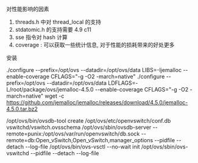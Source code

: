 


对性能影响的因素

1. threads.h 中对 thread_local 的支持
2. stdatomic.h 的支持需要 4.9 c11
3. sse 指令对 hash 计算
4. coverage : 可以获取一些统计信息, 对于性能的损耗带来的好处更多



安装

./configure --prefix=/opt/ovs --datadir=/opt/ovs/data LIBS=-ljemalloc --enable-coverage CFLAGS="-g -O2 -march=native"
./configure --prefix=/opt/ovs --datadir=/opt/ovs/data LDFLAGS=-L/root/package/ovs/jemalloc-4.5.0 --enable-coverage CFLAGS="-g -O2 -march=native"
wget -c https://github.com/jemalloc/jemalloc/releases/download/4.5.0/jemalloc-4.5.0.tar.bz2


/opt/ovs/bin/ovsdb-tool create /opt/ovs/etc/openvswitch/conf.db vswitchd/vswitch.ovsschema
/opt/ovs/sbin/ovsdb-server --remote=punix:/opt/ovs/var/run/openvswitch/db.sock --remote=db:Open_vSwitch,Open_vSwitch,manager_options --pidfile --detach --log-file
/opt/ovs/bin/ovs-vsctl --no-wait init
/opt/ovs/sbin/ovs-vswitchd --pidfile --detach --log-file
